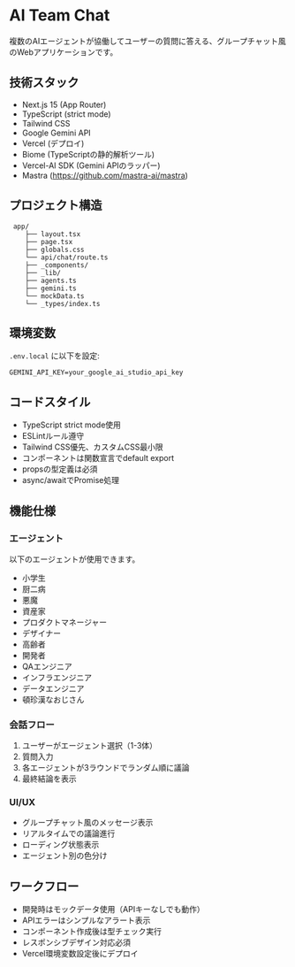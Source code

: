# AI Team Chat

複数のAIエージェントが協働してユーザーの質問に答える、グループチャット風のWebアプリケーションです。

## 技術スタック

- Next.js 15 (App Router)
- TypeScript (strict mode)
- Tailwind CSS
- Google Gemini API
- Vercel (デプロイ)
- Biome (TypeScriptの静的解析ツール)
- Vercel-AI SDK (Gemini APIのラッパー)
- Mastra (https://github.com/mastra-ai/mastra)

## プロジェクト構造

```
 app/
    ├── layout.tsx
    ├── page.tsx
    ├── globals.css
    └── api/chat/route.ts
    ├── _components/
    ├── _lib/
    ├── agents.ts
    ├── gemini.ts
    └── mockData.ts
    └── _types/index.ts
```

## 環境変数

`.env.local` に以下を設定:
```
GEMINI_API_KEY=your_google_ai_studio_api_key
```

## コードスタイル

- TypeScript strict mode使用
- ESLintルール遵守
- Tailwind CSS優先、カスタムCSS最小限
- コンポーネントは関数宣言でdefault export
- propsの型定義は必須
- async/awaitでPromise処理

## 機能仕様

### エージェント
以下のエージェントが使用できます。
- 小学生
- 厨二病
- 悪魔
- 資産家
- プロダクトマネージャー
- デザイナー
- 高齢者
- 開発者
- QAエンジニア
- インフラエンジニア
- データエンジニア
- 頓珍漢なおじさん

### 会話フロー
1. ユーザーがエージェント選択（1-3体）
2. 質問入力
3. 各エージェントが3ラウンドでランダム順に議論
4. 最終結論を表示

### UI/UX
- グループチャット風のメッセージ表示
- リアルタイムでの議論進行
- ローディング状態表示
- エージェント別の色分け

## ワークフロー

- 開発時はモックデータ使用（APIキーなしでも動作）
- APIエラーはシンプルなアラート表示
- コンポーネント作成後は型チェック実行
- レスポンシブデザイン対応必須
- Vercel環境変数設定後にデプロイ